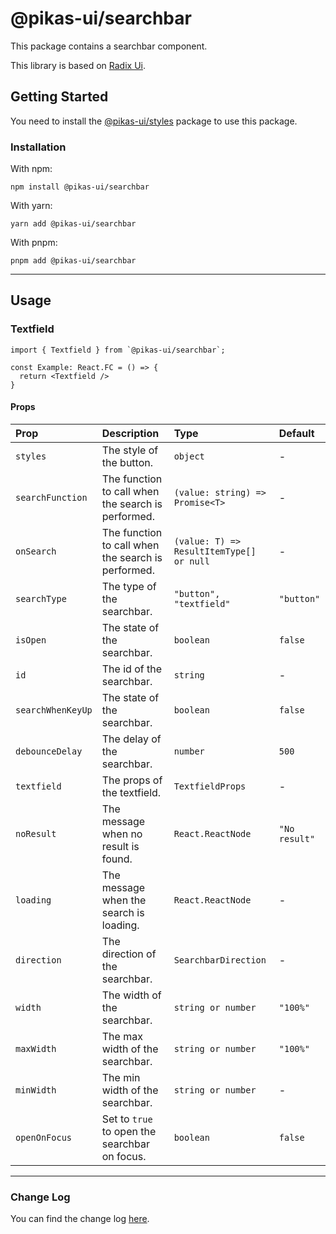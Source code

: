 # @pikas-ui/searchbar

This package contains a searchbar component.

This library is based on [Radix Ui](https://www.radix-ui.com/).

## Getting Started

You need to install the [@pikas-ui/styles](../styles/README.md) package to use this package.

### Installation

With npm:

```
npm install @pikas-ui/searchbar
```

With yarn:

```
yarn add @pikas-ui/searchbar
```

With pnpm:

```
pnpm add @pikas-ui/searchbar
```

---

## Usage

### Textfield
```tsx
import { Textfield } from `@pikas-ui/searchbar`;

const Example: React.FC = () => {
  return <Textfield />
}
```

#### Props

| Prop              | Description                                        | Type                                     | Default       |
| :---------------- | :------------------------------------------------- | :--------------------------------------- | :------------ |
| `styles`          | The style of the button.                           | `object`                                 | -             |
| `searchFunction`  | The function to call when the search is performed. | `(value: string) => Promise<T>`          | -             |
| `onSearch`        | The function to call when the search is performed. | `(value: T) => ResultItemType[] or null` | -             |
| `searchType`      | The type of the searchbar.                         | `"button", "textfield"`                  | `"button"`    |
| `isOpen`          | The state of the searchbar.                        | `boolean`                                | `false`       |
| `id`              | The id of the searchbar.                           | `string`                                 | -             |
| `searchWhenKeyUp` | The state of the searchbar.                        | `boolean`                                | `false`       |
| `debounceDelay`   | The delay of the searchbar.                        | `number`                                 | `500`         |
| `textfield`       | The props of the textfield.                        | `TextfieldProps`                         | -             |
| `noResult`        | The message when no result is found.               | `React.ReactNode`                        | `"No result"` |
| `loading`         | The message when the search is loading.            | `React.ReactNode`                        | -             |
| `direction`       | The direction of the searchbar.                    | `SearchbarDirection`                     | -             |
| `width`           | The width of the searchbar.                        | `string or number`                       | `"100%"`      |
| `maxWidth`        | The max width of the searchbar.                    | `string or number`                       | `"100%"`      |
| `minWidth`        | The min width of the searchbar.                    | `string or number`                       | -             |
| `openOnFocus`     | Set to `true` to open the searchbar on focus.      | `boolean`                                | `false`       |
---

### Change Log
You can find the change log [here](CHANGELOG.md).